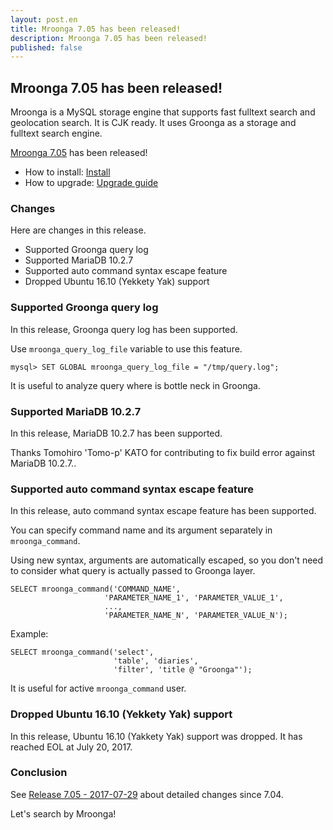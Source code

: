 ```yaml
---
layout: post.en
title: Mroonga 7.05 has been released!
description: Mroonga 7.05 has been released!
published: false
---
```


## Mroonga 7.05 has been released!

Mroonga is a MySQL storage engine that supports fast fulltext search
and geolocation search. It is CJK ready. It uses Groonga as a storage
and fulltext search engine.

[Mroonga 7.05](/docs/news.html#release-7-05) has been released!

  * How to install: [Install](/docs/install.html)
  * How to upgrade: [Upgrade guide](/docs/upgrade.html)

### Changes

Here are changes in this release.

  * Supported Groonga query log
  * Supported MariaDB 10.2.7
  * Supported auto command syntax escape feature
  * Dropped Ubuntu 16.10 (Yekkety Yak) support

### Supported Groonga query log

In this release, Groonga query log has been supported.

Use `mroonga_query_log_file` variable to use this feature. 

    mysql> SET GLOBAL mroonga_query_log_file = "/tmp/query.log";

It is useful to analyze query where is bottle neck in Groonga.

### Supported MariaDB 10.2.7

In this release, MariaDB 10.2.7 has been supported.

Thanks Tomohiro 'Tomo-p' KATO for contributing to fix build error against MariaDB 10.2.7..

### Supported auto command syntax escape feature

In this release, auto command syntax escape feature has been supported.

You can specify command name and its argument separately in `mroonga_command`.

Using new syntax, arguments are automatically escaped, so you don't need to consider what query is actually passed to Groonga layer.

    SELECT mroonga_command('COMMAND_NAME',
                         'PARAMETER_NAME_1', 'PARAMETER_VALUE_1',
                         ...,
                         'PARAMETER_NAME_N', 'PARAMETER_VALUE_N');

Example:

    SELECT mroonga_command('select',
                           'table', 'diaries',
                           'filter', 'title @ "Groonga"');

It is useful for active `mroonga_command` user.

### Dropped Ubuntu 16.10 (Yekkety Yak) support

In this release, Ubuntu 16.10 (Yakkety Yak) support was dropped. It has reached EOL at July 20, 2017.

### Conclusion

See [Release 7.05 - 2017-07-29](/docs/news.html#release-7-05) about detailed changes since 7.04.

Let's search by Mroonga!
